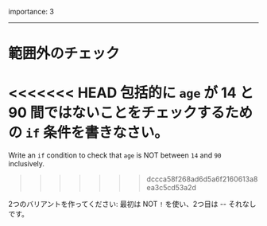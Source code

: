 importance: 3

---

# 範囲外のチェック

<<<<<<< HEAD
包括的に `age` が 14 と 90 間ではないことをチェックするための `if` 条件を書きなさい。
=======
Write an `if` condition to check that `age` is NOT between `14` and `90` inclusively.
>>>>>>> dccca58f268ad6d5a6f2160613a8ea3c5cd53a2d

2つのバリアントを作ってください: 最初は NOT `!` を使い、2つ目は -- それなしです。
